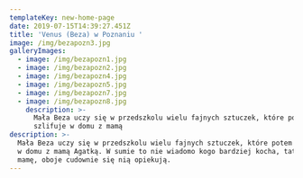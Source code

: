 ```yaml
---
templateKey: new-home-page
date: 2019-07-15T14:39:27.451Z
title: 'Venus (Beza) w Poznaniu '
image: /img/bezapozn3.jpg
galleryImages:
  - image: /img/bezapozn1.jpg
  - image: /img/bezapozn2.jpg
  - image: /img/bezapozn4.jpg
  - image: /img/bezapozn5.jpg
  - image: /img/bezapozn7.jpg
  - image: /img/bezapozn8.jpg
    description: >-
      Mała Beza uczy się w przedszkolu wielu fajnych sztuczek, które potem
      szlifuje w domu z mamą
description: >-
  Mała Beza uczy się w przedszkolu wielu fajnych sztuczek, które potem szlifuje
  w domu z mamą Agatką. W sumie to nie wiadomo kogo bardziej kocha, tatę czy
  mamę, oboje cudownie się nią opiekują.
---
```


